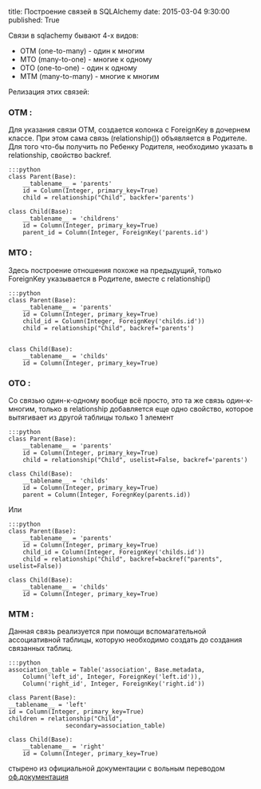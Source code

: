 title: Построение связей в SQLAlchemy
date: 2015-03-04 9:30:00
published: True

Связи в sqlachemy бывают 4-х видов:

- OTM (one-to-many) - один к многим
- MTO (many-to-one) - многие к одному
- OTO (one-to-one) - один к одному
- MTM (many-to-many) - многие к многим

Релизация этих связей:

### OTM :

Для указания связи OTM, создается колонка с ForeignKey в дочернем классе. При этом сама связь (relationship()) объявляется в Родителе. Для того что-бы получить по Ребенку Родителя, необходимо указать в relationship, свойство backref.

    :::python
    class Parent(Base):
		__tablename__ = 'parents'
		id = Column(Integer, primary_key=True)
		child = relationship("Child", backfer='parents')

    class Child(Base):
		__tablename__ = 'childrens'
		id = Column(Integer, primary_key=True)
		parent_id = Column(Integer, ForeignKey('parents.id')

### MTO :

Здесь построение отношения похоже на предыдущий, только ForeignKey указывается в Родителе, вместе с relationship()

	:::python
	class Parent(Base):
		__tablename__ = 'parents'
		id = Column(Integer, primary_key=True)
		child_id = Column(Integer, ForeignKey('childs.id'))
		child = relationship("Child", backref='parents')

		
	class Child(Base):
		__tablename__ = 'childs'
		id = Column(Integer, primary_key=True)

### OTO :

Со связью один-к-одному вообще всё просто, это та же связь один-к-многим, только в relationship добавляется еще одно свойство, которое вытягивает из другой таблицы только 1 элемент

	:::python
	class Parent(Base):
		__tablename__ = 'parents'
		id = Column(Integer, primary_key=True)
		child = relationship("Child", uselist=False, backref='parents')

	class Child(Base):
		__tablename__ = 'childs'
		id = Column(Integer, primary_key=True)
		parent = Column(Integer, ForegnKey(parents.id))

Или 

	:::python 
	class Parent(Base):
		__tablename__ = 'parents'
		id = Column(Integer, primary_key=True)
		child_id = Column(Integer, ForeignKey('childs.id'))
		child = relationship("Child", backref=backref("parents", uselist=False))

	class Child(Base):
		__tablename__ = 'childs'
		id = Column(Integer, primary_key=True)


### MTM :

Данная связь реализуется при помощи вспомагательной ассоциативной таблицы, которую необходимо создать до создания связанных таблиц.

	:::python
	association_table = Table('association', Base.metadata,
    	Column('left_id', Integer, ForeignKey('left.id')),
    	Column('right_id', Integer, ForeignKey('right.id'))

    class Parent(Base):
    __tablename__ = 'left'
    id = Column(Integer, primary_key=True)
    children = relationship("Child",
                    secondary=association_table)

	class Child(Base):
    	__tablename__ = 'right'
    	id = Column(Integer, primary_key=True)


стырено из официальной документации с вольным переводом [оф.документация](http://docs.sqlalchemy.org/en/rel_0_9/orm/basic_relationships.html)